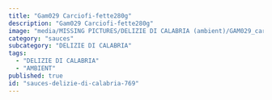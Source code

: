 ```yaml
---
title: "Gam029 Carciofi-fette280g"
description: "Gam029 Carciofi-fette280g"
image: "media/MISSING PICTURES/DELIZIE DI CALABRIA (ambient)/GAM029_carciofi-fette280g.jpg"
category: "sauces"
subcategory: "DELIZIE DI CALABRIA"
tags:
  - "DELIZIE DI CALABRIA"
  - "AMBIENT"
published: true
id: "sauces-delizie-di-calabria-769"
---
```

